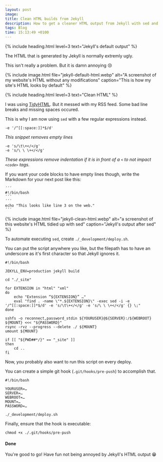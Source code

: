 ```yaml
---
layout: post
image: 
title: Clean HTML builds from Jekyll
description: How to get a cleaner HTML output from Jekyll with sed and RegEx
tags: Blog
time: 15:13:49 +0100
---
```


{% include heading.html level=3 text="Jekyll's default output" %}

The HTML that is generated by Jekyll is normally extremly ugly.

This isn't really a problem. But it is damn annoying 😒

{% include image.html file="jekyll-default-html.webp" alt="A screenshot of my website's HTML without any modifications" caption="This is how my site's HTML looks by default" %}

{% include heading.html level=3 text="Clean HTML" %}

I was using [TidyHTML](https://www.html-tidy.org/). But it messed with my RSS feed. Some bad line breaks and missing spaces occured.

This is why I am now using `sed` with a few regular expressions instead.

```
-e '/^[[:space:]]*$/d'
```

*This snippet removes empty lines*

```
-e 's/\t\+</</g'
-e 's/\ \ \+</</g'
```

*These expressions remove indentation if it is in front of a `<` to not impact `<code>` tags.*

If you want your code blocks to have empty lines though, write the Markdown for your next post like this:

```
´´´
#!/bin/bash
´´´
´´´
echo "This looks like line 3 on the web."
´´´
```

{% include image.html file="jekyll-clean-html.webp" alt="a screenshot of this website's HTML tidied up with sed" caption="Jekyll's output after sed" %}

To automate executing `sed`, create `./_development/deploy.sh`.

You can put the script anywhere you like, but the filepath has to have an underscore as it's first character so that Jekyll ignores it.

```
#!/bin/bash

JEKYLL_ENV=production jekyll build

cd "./_site"

for EXTENSION in "html" "xml"
do
    echo "Extension “${EXTENSION}” …"
    eval "find . -name \"*.${EXTENSION}\" -exec sed -i -e '/^[[:space:]]*$/d' -e 's/\t\+</</g' -e 's/\ \ \+</</g' {} \;"
done

sshfs -o reconnect,password_stdin ${YOURUSER}@${SERVER}:/${WEBROOT} ${MOUNT} <<< "${PASSWORD}"
rsync -rvz --progress --delete ./ ${MOUNT}
umount ${MOUNT}

if [[ "${PWD##*/}" == "_site" ]]
then 
    cd ..
fi
```

Now, you probably also want to run this script on every deploy.

You can create a simple git hook (`.git/hooks/pre-push`) to accomplish that.

```
#!/bin/bash

YOURUSER=…
SERVER=…
WEBROOT=…
MOUNT=…
PASSWORD=…

./_development/deploy.sh
```

Finally, ensure that the hook is executable:

```
chmod +x ./.git/hooks/pre-push
```

<h4>Done</h4>

You're good to go! Have fun not being annoyed by Jekyll's HTML output 😁
